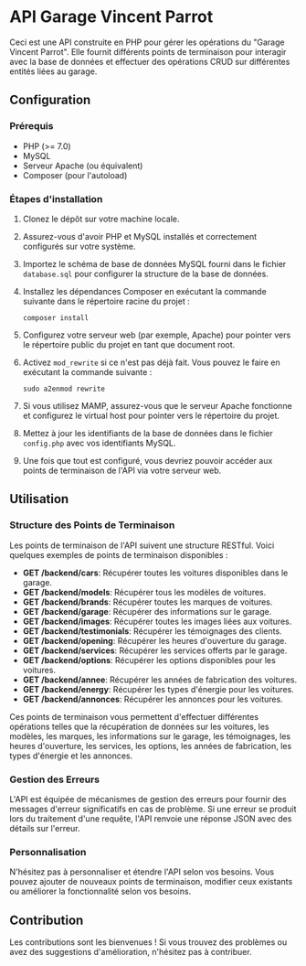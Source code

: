 # API Garage Vincent Parrot

Ceci est une API construite en PHP pour gérer les opérations du "Garage Vincent Parrot". Elle fournit différents points de terminaison pour interagir avec la base de données et effectuer des opérations CRUD sur différentes entités liées au garage.

## Configuration

### Prérequis

- PHP (>= 7.0)
- MySQL
- Serveur Apache (ou équivalent)
- Composer (pour l'autoload)

### Étapes d'installation

1. Clonez le dépôt sur votre machine locale.

2. Assurez-vous d'avoir PHP et MySQL installés et correctement configurés sur votre système.

3. Importez le schéma de base de données MySQL fourni dans le fichier `database.sql` pour configurer la structure de la base de données.

4. Installez les dépendances Composer en exécutant la commande suivante dans le répertoire racine du projet :

   ```
   composer install
   ```

5. Configurez votre serveur web (par exemple, Apache) pour pointer vers le répertoire public du projet en tant que document root.

6. Activez `mod_rewrite` si ce n'est pas déjà fait. Vous pouvez le faire en exécutant la commande suivante :

   ```
   sudo a2enmod rewrite
   ```

7. Si vous utilisez MAMP, assurez-vous que le serveur Apache fonctionne et configurez le virtual host pour pointer vers le répertoire du projet.

8. Mettez à jour les identifiants de la base de données dans le fichier `config.php` avec vos identifiants MySQL.

9. Une fois que tout est configuré, vous devriez pouvoir accéder aux points de terminaison de l'API via votre serveur web.

## Utilisation

### Structure des Points de Terminaison

Les points de terminaison de l'API suivent une structure RESTful. Voici quelques exemples de points de terminaison disponibles :

- **GET /backend/cars**: Récupérer toutes les voitures disponibles dans le garage.
- **GET /backend/models**: Récupérer tous les modèles de voitures.
- **GET /backend/brands**: Récupérer toutes les marques de voitures.
- **GET /backend/garage**: Récupérer des informations sur le garage.
- **GET /backend/images**: Récupérer toutes les images liées aux voitures.
- **GET /backend/testimonials**: Récupérer les témoignages des clients.
- **GET /backend/opening**: Récupérer les heures d'ouverture du garage.
- **GET /backend/services**: Récupérer les services offerts par le garage.
- **GET /backend/options**: Récupérer les options disponibles pour les voitures.
- **GET /backend/annee**: Récupérer les années de fabrication des voitures.
- **GET /backend/energy**: Récupérer les types d'énergie pour les voitures.
- **GET /backend/annonces**: Récupérer les annonces pour les voitures.

Ces points de terminaison vous permettent d'effectuer différentes opérations telles que la récupération de données sur les voitures, les modèles, les marques, les informations sur le garage, les témoignages, les heures d'ouverture, les services, les options, les années de fabrication, les types d'énergie et les annonces.

### Gestion des Erreurs

L'API est équipée de mécanismes de gestion des erreurs pour fournir des messages d'erreur significatifs en cas de problème. Si une erreur se produit lors du traitement d'une requête, l'API renvoie une réponse JSON avec des détails sur l'erreur.

### Personnalisation

N'hésitez pas à personnaliser et étendre l'API selon vos besoins. Vous pouvez ajouter de nouveaux points de terminaison, modifier ceux existants ou améliorer la fonctionnalité selon vos besoins.

## Contribution

Les contributions sont les bienvenues ! Si vous trouvez des problèmes ou avez des suggestions d'amélioration, n'hésitez pas à contribuer.
